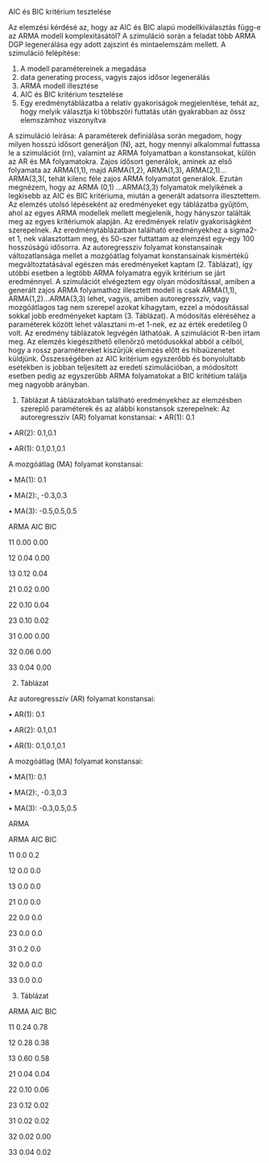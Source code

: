 AIC és BIC kritérium tesztelése

Az elemzési kérdésé az, hogy az AIC és BIC alapú modellkiválasztás függ-e az ARMA modell komplexitásától? A szimuláció során a feladat több ARMA DGP legenerálása egy adott zajszint és mintaelemszám mellett.
A szimuláció felépítése:
1.	A modell paramétereinek a megadása
2.	data generating process, vagyis zajos idősor legenerálás
3.	ARMA modell illesztése
4.	AIC és BIC kritérium tesztelése
5.	Egy eredménytáblázatba a relatív gyakoriságok megjelenítése, tehát az, hogy melyik választja ki többszöri futtatás után gyakrabban az össz elemszámhoz viszonyítva

A szimuláció leírása:
A paraméterek definiálása során megadom, hogy milyen hosszú idősort generáljon (N), azt, hogy mennyi alkalommal futtassa le a szimulációt (rn), valamint az ARMA folyamatban a konstansokat, külön az AR és MA folyamatokra.
Zajos idősort generálok, aminek az első folyamata az ARMA(1,1), majd ARMA(1,2), ARMA(1,3), ARMA(2,1)…ARMA(3,3(, tehát kilenc féle zajos ARMA folyamatot generálok. Ezután megnézem, hogy az ARMA (0,1) …ARMA(3,3) folyamatok melyikének a legkisebb az AIC és BIC kritériuma, miután a generált adatsorra illesztettem. Az elemzés utolsó lépéseként az eredményeket egy táblázatba gyűjtöm, ahol az egyes ARMA modellek mellett megjelenik, hogy hányszor találták meg az egyes kritériumok alapján. Az eredmények relatív gyakoriságként szerepelnek.
Az eredménytáblázatban található eredményekhez a sigma2-et 1, nek választottam meg, és 50-szer futtattam az elemzést egy-egy 100 hosszúságú idősorra. Az autoregresszív folyamat konstansainak változatlansága mellet a mozgóátlag folyamat konstansainak kismértékű megváltoztatásával egészen más eredményeket kaptam (2. Táblázat), így utóbbi esetben a legtöbb ARMA folyamatra egyik kritérium se járt eredménnyel. 
A szimulációt elvégeztem egy olyan módosítással, amiben a generált zajos ARMA folyamathoz illesztett modell is csak ARMA(1,1), ARMA(1,2)…ARMA(3,3) lehet, vagyis, amiben autoregresszív, vagy mozgóátlagos tag nem szerepel azokat kihagytam, ezzel a módosítással sokkal jobb eredményeket kaptam (3. Táblázat). A módosítás eléréséhez a paraméterek között lehet választani m-et 1-nek, ez az érték eredetileg 0 volt.
Az eredmény táblázatok legvégén láthatóak. A szimulációt R-ben írtam meg. Az elemzés kiegészíthető ellenőrző metódusokkal abból a célból, hogy a rossz paramétereket kiszűrjük elemzés előtt és hibaüzenetet küldjünk.
Összességében az AIC kritérium egyszerőbb és bonyolultabb esetekben is jobban teljesített az eredeti szimulációban, a módosított esetben pedig az egyszerűbb ARMA folyamatokat a BIC kritétium találja meg nagyobb arányban. 

1.	Táblázat
A táblázatokban található eredményekhez az elemzésben szereplő paraméterek és az alábbi konstansok szerepelnek:
Az autoregresszív (AR) folyamat konstansai: 
•	AR(1): 0.1

•	AR(2): 0.1,0.1

•	AR(1): 0.1,0.1,0.1

A mozgóátlag (MA) folyamat konstansai: 

•	MA(1): 0.1

•	MA(2):, -0.3,0.3

•	MA(3): -0.5,0.5,0.5

ARMA  	AIC    	BIC

11	  0.00	  0.00

12	  0.04  	0.00

13	  0.12  	0.04

21	  0.02	  0.00

22	  0.10  	0.04

23  	0.10  	0.02

31  	0.00	  0.00

32  	0.06     0.00

33  	0.04	   0.00

2.	Táblázat

Az autoregresszív (AR) folyamat konstansai:

•	AR(1): 0.1

•	AR(2): 0.1,0.1

•	AR(1): 0.1,0.1,0.1

A mozgóátlag (MA) folyamat konstansai: 

•	MA(1): 0.1

•	MA(2):, -0.3,0.3

•	MA(3): -0.3,0.5,0.5

ARMA

ARMA	AIC	BIC

11	0.0	0.2

12	0.0	0.0

13	0.0	0.0

21	0.0	0.0

22	0.0	0.0

23	0.0	0.0

31	0.2	0.0

32	0.0	0.0

33	0.0	0.0


3.	Táblázat

ARMA	AIC	BIC

11	0.24	0.78

12	0.28	0.38

13	0.60	0.58

21	0.04	0.04

22	0.10	0.06

23	0.12	0.02

31	0.02	0.02

32	0.02	0.00

33	0.04	0.02




